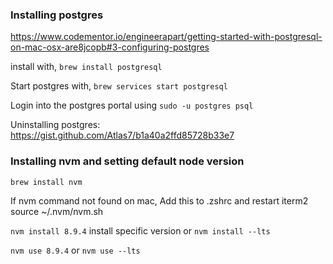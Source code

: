 
### Installing postgres
https://www.codementor.io/engineerapart/getting-started-with-postgresql-on-mac-osx-are8jcopb#3-configuring-postgres

install with, `brew install postgresql`

Start postgres with, `brew services start postgresql`

Login into the postgres portal using `sudo -u postgres psql`

Uninstalling postgres: https://gist.github.com/Atlas7/b1a40a2ffd85728b33e7


### Installing nvm and setting default node version

`brew install nvm`

If nvm command not found on mac, Add this to .zshrc and restart iterm2
source ~/.nvm/nvm.sh

`nvm install 8.9.4` install specific version or `nvm install --lts`

`nvm use 8.9.4` or `nvm use --lts`
